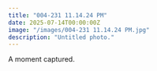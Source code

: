 ```yaml
---
title: "004-231 11.14.24 PM"
date: 2025-07-14T00:00:00Z
image: "/images/004-231 11.14.24 PM.jpg"
description: "Untitled photo."
---
```


A moment captured.
